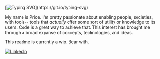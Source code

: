 <!--   [![Typing SVG](https://readme-typing-svg.herokuapp.com/?lines=)](https://git.io/typing-svg)  -->
[![Typing SVG](https://readme-typing-svg.herokuapp.com?font=Fira+Code&size=16&duration=5000&pause=500&center=true&multiline=true&width=870&lines=Hello.+My+name+is+Price.;Give+me+a+job.;)](https://git.io/typing-svg)

My name is Price. I'm pretty passionate about enabling people, societies, with tools-- tools that *actually* offer some sort of utility or knowledge to its users. Code is a great way to achieve that. This interest has brought me through a broad expanse of concepts, technologies, and ideas.

<!-- Discovering more about the world. Making art more interesting. -->

This readme is currently a wip. Bear with. 

<a href="<https://www.linkedin.com/in/pricesmith/>">![LinkedIn](https://img.shields.io/badge/LinkedIn-0077B5?style=for-the-badge&logo=linkedin&logoColor=white)</a>


<!--
[![linkedin](https://linkedin-github.herokuapp.com/api/render/Price%20Smith/Software%20Engineer/Interstitial.coop/Go,%20TS,%20Python,%20Rust/dark/https%3A%2F%2Fmedia-exp1.licdn.com%2Fdms%2Fimage%2FC5603AQHi9SGZ-q8U9w%2Fprofile-displayphoto-shrink_800_800%2F0%2F1660328278355%3Fe%3D1665619200%26v%3Dbeta%26t%3Dnc3Ss4E75hAz2MBRsIZtvlQlr0mYHIRyJxJuXJq5QdA)](https://www.linkedin.com/in/pricesmith/)
<--

<!--
**pricesmith/pricesmith** is a ✨ _special_ ✨ repository because its `README.md` (this file) appears on your GitHub profile.

Here are some ideas to get you started:

- 🔭 I’m currently working on ... 
- 🌱 I’m currently learning ...
- 👯 I’m looking to collaborate on ...
- 🤔 I’m looking for help with ...
- 💬 Ask me about ...
- 📫 How to reach me: ...
- ⚡ Fun fact: ...
-->
